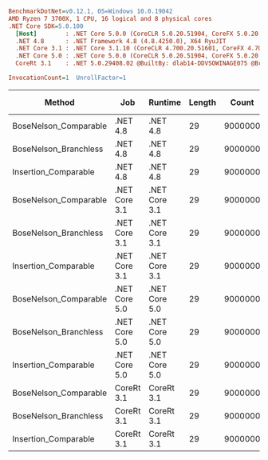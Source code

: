 ``` ini

BenchmarkDotNet=v0.12.1, OS=Windows 10.0.19042
AMD Ryzen 7 3700X, 1 CPU, 16 logical and 8 physical cores
.NET Core SDK=5.0.100
  [Host]        : .NET Core 5.0.0 (CoreCLR 5.0.20.51904, CoreFX 5.0.20.51904), X64 RyuJIT
  .NET 4.8      : .NET Framework 4.8 (4.8.4250.0), X64 RyuJIT
  .NET Core 3.1 : .NET Core 3.1.10 (CoreCLR 4.700.20.51601, CoreFX 4.700.20.51901), X64 RyuJIT
  .NET Core 5.0 : .NET Core 5.0.0 (CoreCLR 5.0.20.51904, CoreFX 5.0.20.51904), X64 RyuJIT
  CoreRt 3.1    : .NET 5.0.29408.02 @BuiltBy: dlab14-DDVSOWINAGE075 @Branch: master @Commit: 4ce1c21ac0d4d1a3b7f7a548214966f69ac9f199, X64 AOT

InvocationCount=1  UnrollFactor=1  

```
|                Method |           Job |       Runtime | Length |   Count |     Mean |   Error |  StdDev | Gen 0 | Gen 1 | Gen 2 | Allocated |
|---------------------- |-------------- |-------------- |------- |-------- |---------:|--------:|--------:|------:|------:|------:|----------:|
| BoseNelson_Comparable |      .NET 4.8 |      .NET 4.8 |     29 | 9000000 | 132.1 ms | 0.50 ms | 0.47 ms |     - |     - |     - |         - |
| BoseNelson_Branchless |      .NET 4.8 |      .NET 4.8 |     29 | 9000000 | 248.2 ms | 0.45 ms | 0.40 ms |     - |     - |     - |         - |
|  Insertion_Comparable |      .NET 4.8 |      .NET 4.8 |     29 | 9000000 | 170.7 ms | 0.29 ms | 0.24 ms |     - |     - |     - |         - |
| BoseNelson_Comparable | .NET Core 3.1 | .NET Core 3.1 |     29 | 9000000 | 128.2 ms | 0.25 ms | 0.22 ms |     - |     - |     - |         - |
| BoseNelson_Branchless | .NET Core 3.1 | .NET Core 3.1 |     29 | 9000000 | 261.0 ms | 0.75 ms | 0.66 ms |     - |     - |     - |     496 B |
|  Insertion_Comparable | .NET Core 3.1 | .NET Core 3.1 |     29 | 9000000 | 122.3 ms | 2.32 ms | 2.85 ms |     - |     - |     - |         - |
| BoseNelson_Comparable | .NET Core 5.0 | .NET Core 5.0 |     29 | 9000000 | 128.7 ms | 0.51 ms | 0.46 ms |     - |     - |     - |         - |
| BoseNelson_Branchless | .NET Core 5.0 | .NET Core 5.0 |     29 | 9000000 | 242.9 ms | 0.25 ms | 0.21 ms |     - |     - |     - |      48 B |
|  Insertion_Comparable | .NET Core 5.0 | .NET Core 5.0 |     29 | 9000000 | 129.9 ms | 2.48 ms | 1.93 ms |     - |     - |     - |         - |
| BoseNelson_Comparable |    CoreRt 3.1 |    CoreRt 3.1 |     29 | 9000000 | 127.2 ms | 0.09 ms | 0.07 ms |     - |     - |     - |         - |
| BoseNelson_Branchless |    CoreRt 3.1 |    CoreRt 3.1 |     29 | 9000000 | 205.6 ms | 0.16 ms | 0.13 ms |     - |     - |     - |         - |
|  Insertion_Comparable |    CoreRt 3.1 |    CoreRt 3.1 |     29 | 9000000 | 124.5 ms | 2.46 ms | 3.37 ms |     - |     - |     - |         - |
